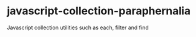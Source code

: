 # javascript-collection-paraphernalia
Javascript collection utilities such as each, filter and find
